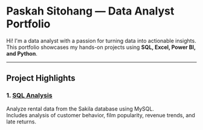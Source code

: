 # Paskah Sitohang — Data Analyst Portfolio

Hi! I'm a data analyst with a passion for turning data into actionable insights.  
This portfolio showcases my hands-on projects using **SQL, Excel, Power BI, and Python**.

---

## Project Highlights

### 1. [SQL Analysis](./sql-analyst/)
Analyze rental data from the Sakila database using MySQL.  
Includes analysis of customer behavior, film popularity, revenue trends, and late returns.
